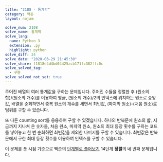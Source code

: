 ```yaml
---
title: "2108 - 통계학"
category: 백준
layout: nojam

solve_num: 2108
solve_name: 통계학
solve_lang:
  name: Python 3
  extension: .py
  highlight: python
solve_diff: 24
solve_date: "2020-03-29 21:45:30"
solve_share: f1818e4d4bd04425acb171fc382ffc0c
solve_solved_tag:
  - 구현
solve_solved_not_set: true
---
```


주어진 배열의 여러 통계값을 구하는 문제입니다. 주어진 수들을 정렬한 후 (원소의 합)/(원소의 개수)를 이용하여 평균, (원소의 개수)/2의 인덱스에 위치하는 원소로 중앙값, 배열을 순회하면서 중복 원소의 개수를 세면서 최빈값, (마지막 원소)-(처음 원소)로 범위를 구할 수 있습니다.

또 다른 counting sort를 응용하여 구할 수 있겠습니다. 하나의 반복문에 원소의 합, 지금까지 지나쳐 온 숫자들, 처음 원소, 마지막 원소, 원소의 최대 등장 횟수를 구하는 코드를 넣어놓고 한 번 순회하면 최빈값을 제외한 나머지를 구할 수 있습니다. 최빈값은 반복문에서 구한 최대 등장 횟수를 이용하여 인덱스를 구할 수 있습니다.

이 문제를 푼 시점 기준으로 백준의 [단계별로 풀어보기](http://noj.am/p/s) 14단계 **정렬**의 네 번째 문제입니다.
